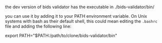the dev version of bids validator has the executable in ./bids-validator/bin/

you can use it by adding it to your PATH environment variable. On Unix systems with bash as their default shell, this could mean editing the `.bashrc` file and adding the following line:

export PATH="$PATH:/path/to/clone/bids-validator/bin"

